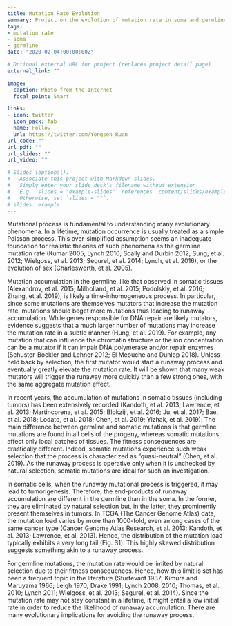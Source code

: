 ```yaml
---
title: Mutation Rate Evolution
summary: Project on the evolution of mutation rate in soma and germline cell.
tags:
- mutation rate
- soma 
- germline
date: "2020-02-04T00:00:00Z"

# Optional external URL for project (replaces project detail page).
external_link: ""

image:
  caption: Photo from the Internet
  focal_point: Smart

links:
- icon: twitter
  icon_pack: fab
  name: Follow
  url: https://twitter.com/Yongsen_Ruan
url_code: ""
url_pdf: ""
url_slides: ""
url_video: ""

# Slides (optional).
#   Associate this project with Markdown slides.
#   Simply enter your slide deck's filename without extension.
#   E.g. `slides = "example-slides"` references `content/slides/example-slides.md`.
#   Otherwise, set `slides = ""`.
# slides: example
---
```


Mutational process is fundamental to understanding many evolutionary phenomena. In a lifetime, mutation occurrence is usually treated as a simple Poisson process. This over-simplified assumption seems an inadequate foundation for realistic theories of such phenomena as the germline mutation rate (Kumar 2005; Lynch 2010; Scally and Durbin 2012; Sung, et al. 2012; Wielgoss, et al. 2013; Segurel, et al. 2014; Lynch, et al. 2016), or the evolution of sex (Charlesworth, et al. 2005).  

Mutation accumulation in the germline, like that observed in somatic tissues (Alexandrov, et al. 2015; Milholland, et al. 2015; Podolskiy, et al. 2016; Zhang, et al. 2019), is likely a time-inhomogeneous process. In particular, since some mutations are themselves mutators that increase the mutation rate, mutations should beget more mutations thus leading to runaway accumulation. While genes responsible for DNA repair are likely mutators, evidence suggests that a much larger number of mutations may increase the mutation rate in a subtle manner (Hung, et al. 2019). For example, any mutation that can influence the chromatin structure or the ion concentration can be a mutator if it can impair DNA polymerase and/or repair enzymes (Schuster-Bockler and Lehner 2012; El Meouche and Dunlop 2018). Unless held back by selection, the first mutator would start a runaway process and eventually greatly elevate the mutation rate. It will be shown that many weak mutators will trigger the runaway more quickly than a few strong ones, with the same aggregate mutation effect. 

In recent years, the accumulation of mutations in somatic tissues (including tumors) has been extensively recorded (Kandoth, et al. 2013; Lawrence, et al. 2013; Martincorena, et al. 2015; Blokzijl, et al. 2016; Ju, et al. 2017; Bae, et al. 2018; Lodato, et al. 2018; Chen, et al. 2019; Yizhak, et al. 2019). The main difference between germline and somatic mutations is that germline mutations are found in all cells of the progeny, whereas somatic mutations affect only local patches of tissues. The fitness consequences are drastically different. Indeed, somatic mutations experience such weak selection that the process is characterized as “quasi-neutral” (Chen, et al. 2019). As the runaway process is operative only when it is unchecked by natural selection, somatic mutations are ideal for such an investigation. 

In somatic cells, when the runaway mutational process is triggered, it may lead to tumorigenesis. Therefore, the end-products of runaway accumulation are different in the germline than in the soma. In the former, they are eliminated by natural selection but, in the latter, they prominently present themselves in tumors. In TCGA (The Cancer Genome Atlas) data, the mutation load varies by more than 1000-fold, even among cases of the same cancer type (Cancer Genome Atlas Research, et al. 2013; Kandoth, et al. 2013; Lawrence, et al. 2013). Hence, the distribution of the mutation load typically exhibits a very long tail (Fig. S1). This highly skewed distribution suggests something akin to a runaway process. 
 
For germline mutations, the mutation rate would be limited by natural selection due to their fitness consequences. Hence, how this limit is set has been a frequent topic in the literature (Sturtevant 1937; Kimura and Maruyama 1966; Leigh 1970; Drake 1991; Lynch 2008, 2010; Thomas, et al. 2010; Lynch 2011; Wielgoss, et al. 2013; Segurel, et al. 2014). Since the mutation rate may not stay constant in a lifetime, it might entail a low initial rate in order to reduce the likelihood of runaway accumulation. There are many evolutionary implications for avoiding the runaway process.

